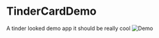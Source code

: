# TinderCardDemo
A tinder looked demo app  it should be really cool
![Demo](https://github.com/JuneLeGency/TinderCardDemo/blob/master/recording.gif)
